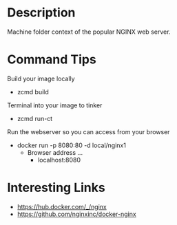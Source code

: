 # Description
Machine folder context of the popular NGINX web server.

# Command Tips
Build your image locally
* zcmd build

Terminal into your image to tinker
* zcmd run-ct

Run the webserver so you can access from your browser
* docker run -p 8080:80 -d local/nginx1
  - Browser address ...
    * localhost:8080

# Interesting Links
* https://hub.docker.com/_/nginx
* https://github.com/nginxinc/docker-nginx
